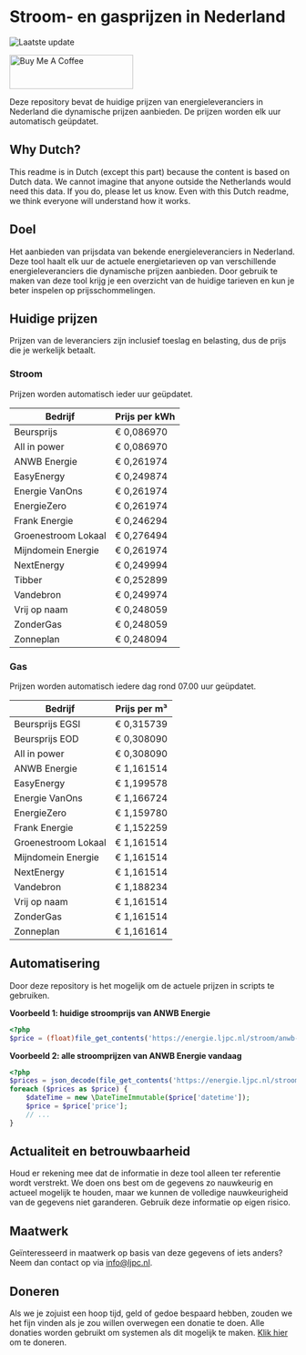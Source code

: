 # Stroom- en gasprijzen in Nederland

![Laatste update](https://img.shields.io/badge/laatste%20update-2025--08--10%2002%3A00%20CET-brightgreen)

<a href="https://www.buymeacoffee.com/Lars-" target="_blank"><img src="https://cdn.buymeacoffee.com/buttons/v2/default-orange.png" alt="Buy Me A Coffee" height="60" style="height: 60px !important;width: 217px !important;" ></a>

Deze repository bevat de huidige prijzen van energieleveranciers in Nederland die dynamische prijzen aanbieden. De prijzen worden elk uur automatisch geüpdatet.

## Why Dutch?

This readme is in Dutch (except this part) because the content is based on Dutch data. We cannot imagine that anyone outside the Netherlands would need this data. If you do, please let us know. Even with this Dutch readme, we think
everyone will understand how it works.

## Doel

Het aanbieden van prijsdata van bekende energieleveranciers in Nederland. Deze tool haalt elk uur de actuele energietarieven op van verschillende energieleveranciers die dynamische prijzen aanbieden. Door gebruik te maken van deze tool
krijg je een overzicht van de huidige tarieven en kun je beter inspelen op prijsschommelingen.

## Huidige prijzen

Prijzen van de leveranciers zijn inclusief toeslag en belasting, dus de prijs die je werkelijk betaalt.

### Stroom

Prijzen worden automatisch ieder uur geüpdatet.

 Bedrijf | Prijs per kWh 
---------|---------------
Beursprijs | € 0,086970
All in power | € 0,086970
ANWB Energie | € 0,261974
EasyEnergy | € 0,249874
Energie VanOns | € 0,261974
EnergieZero | € 0,261974
Frank Energie | € 0,246294
Groenestroom Lokaal | € 0,276494
Mijndomein Energie | € 0,261974
NextEnergy | € 0,249994
Tibber | € 0,252899
Vandebron | € 0,249974
Vrij op naam | € 0,248059
ZonderGas | € 0,248059
Zonneplan | € 0,248094


### Gas

Prijzen worden automatisch iedere dag rond 07.00 uur geüpdatet.

 Bedrijf | Prijs per m³ 
---------|--------------
Beursprijs EGSI | € 0,315739
Beursprijs EOD | € 0,308090
All in power | € 0,308090
ANWB Energie | € 1,161514
EasyEnergy | € 1,199578
Energie VanOns | € 1,166724
EnergieZero | € 1,159780
Frank Energie | € 1,152259
Groenestroom Lokaal | € 1,161514
Mijndomein Energie | € 1,161514
NextEnergy | € 1,161514
Vandebron | € 1,188234
Vrij op naam | € 1,161514
ZonderGas | € 1,161514
Zonneplan | € 1,161614


## Automatisering

Door deze repository is het mogelijk om de actuele prijzen in scripts te gebruiken.

**Voorbeeld 1: huidige stroomprijs van ANWB Energie**

```php
<?php
$price = (float)file_get_contents('https://energie.ljpc.nl/stroom/anwb-energie-nu.txt');

```

**Voorbeeld 2: alle stroomprijzen van ANWB Energie vandaag**

```php
<?php
$prices = json_decode(file_get_contents('https://energie.ljpc.nl/stroom/all-in-power-vandaag.json'),true);
foreach ($prices as $price) {
    $dateTime = new \DateTimeImmutable($price['datetime']);
    $price = $price['price'];
    // ...
}
```

## Actualiteit en betrouwbaarheid

Houd er rekening mee dat de informatie in deze tool alleen ter referentie wordt verstrekt. We doen ons best om de gegevens zo nauwkeurig en actueel mogelijk te houden, maar we kunnen de volledige nauwkeurigheid van de gegevens niet
garanderen. Gebruik deze informatie op eigen risico.

## Maatwerk

Geïnteresseerd in maatwerk op basis van deze gegevens of iets anders? Neem dan contact op
via [info@ljpc.nl](mailto:info@ljpc.nl?subject=Energie%20prijzen).

## Doneren

Als we je zojuist een hoop tijd, geld of gedoe bespaard hebben, zouden we het fijn vinden als je zou willen overwegen een
donatie te doen. Alle donaties worden gebruikt om systemen als dit mogelijk te
maken. [Klik hier](https://www.buymeacoffee.com/Lars-) om te doneren.
